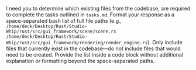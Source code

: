 I need you to determine which existing files from the codebase, are required to complete the tasks outlined in `tasks.md`. Format your response as a space-separated bash list of full file paths (e.g., `/home/deck/Desktop/Rust/Studio-Whip/rust/src/gui_framework/scene/scene.rs /home/deck/Desktop/Rust/Studio-Whip/rust/src/gui_framework/rendering/render_engine.rs`). Only include files that currently exist in the codebase—do not include files that would need to be created. Provide the list inside a code block without additional explanation or formatting beyond the space-separated paths.